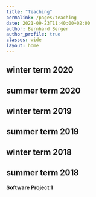 ```yaml
---
title: "Teaching"
permalink: /pages/teaching
date: 2021-09-23T11:40:00+02:00
author: Bernhard Berger
author_profile: true
classes: wide
layout: home
---
```


## winter term 2020

## summer term 2020

## winter term 2019

## summer term 2019

## winter term 2018

## summer term 2018
**Software Project 1**